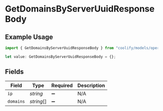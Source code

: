 # GetDomainsByServerUuidResponseBody

## Example Usage

```typescript
import { GetDomainsByServerUuidResponseBody } from "coolify/models/operations";

let value: GetDomainsByServerUuidResponseBody = {};
```

## Fields

| Field              | Type               | Required           | Description        |
| ------------------ | ------------------ | ------------------ | ------------------ |
| `ip`               | *string*           | :heavy_minus_sign: | N/A                |
| `domains`          | *string*[]         | :heavy_minus_sign: | N/A                |